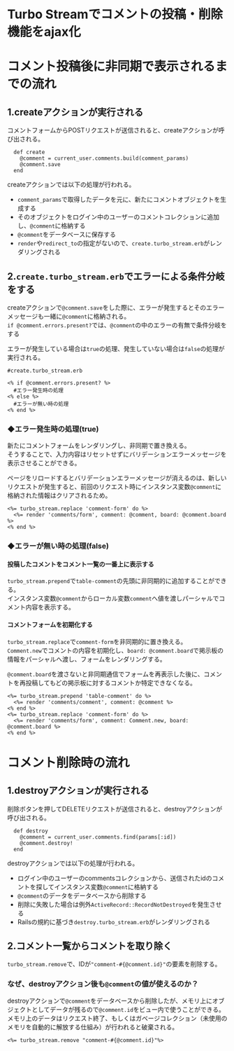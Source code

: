 # Turbo Streamでコメントの投稿・削除機能をajax化

# コメント投稿後に非同期で表示されるまでの流れ
## 1.createアクションが実行される
コメントフォームからPOSTリクエストが送信されると、createアクションが呼び出される。
```
  def create
    @comment = current_user.comments.build(comment_params)
    @comment.save
  end
```
createアクションでは以下の処理が行われる。  
- `comment_params`で取得したデータを元に、新たにコメントオブジェクトを生成する
- そのオブジェクトをログイン中のユーザーのコメントコレクションに追加し、`@comment`に格納する
- `@comment`をデータベースに保存する
- `render`や`redirect_to`の指定がないので、`create.turbo_stream.erb`がレンダリングされる

## 2.`create.turbo_stream.erb`でエラーによる条件分岐をする
createアクションで`@comment.save`をした際に、エラーが発生するとそのエラーメッセージも一緒に`@comment`に格納される。  
`if @comment.errors.present?`では、`@comment`の中のエラーの有無で条件分岐をする

エラーが発生している場合は`true`の処理、発生していない場合は`false`の処理が実行される。
```
#create.turbo_stream.erb

<% if @comment.errors.present? %>
  #エラー発生時の処理
<% else %>
  #エラーが無い時の処理
<% end %>
```
### ◆エラー発生時の処理(true)
新たにコメントフォームをレンダリングし、非同期で置き換える。  
そうすることで、入力内容はリセットせずにバリデーションエラーメッセージを表示させることができる。

ページをリロードするとバリデーションエラーメッセージが消えるのは、新しいリクエストが発生すると、前回のリクエスト時にインスタンス変数`@comment`に格納された情報はクリアされるため。
```
<%= turbo_stream.replace 'comment-form' do %>
  <%= render 'comments/form', comment: @comment, board: @comment.board %>
<% end %>
```
### ◆エラーが無い時の処理(false)
#### 投稿したコメントをコメント一覧の一番上に表示する
`turbo_stream.prepend`で`table-comment`の先頭に非同期的に追加することができる。  
インスタンス変数`@comment`からローカル変数`comment`へ値を渡しパーシャルでコメント内容を表示する。

#### コメントフォームを初期化する
`turbo_stream.replace`で`comment-form`を非同期的に置き換える。  
`Comment.new`でコメントの内容を初期化し、`board: @comment.board`で掲示板の情報をパーシャルへ渡し、フォームをレンダリングする。

`@comment.board`を渡さないと非同期通信でフォームを再表示した後に、コメントを再投稿してもどの掲示板に対するコメントか特定できなくなる。
```
<%= turbo_stream.prepend 'table-comment' do %>
  <%= render 'comments/comment', comment: @comment %>
<% end %>
<%= turbo_stream.replace 'comment-form' do %>
  <%= render 'comments/form', comment: Comment.new, board: @comment.board %>
<% end %>
```
# コメント削除時の流れ
## 1.destroyアクションが実行される
削除ボタンを押してDELETEリクエストが送信されると、destroyアクションが呼び出される。
```
  def destroy
    @comment = current_user.comments.find(params[:id])
    @comment.destroy!
  end
```
destroyアクションでは以下の処理が行われる。
- ログイン中のユーザーのcommentsコレクションから、送信されたidのコメントを探してインスタンス変数`@comment`に格納する
- `@comment`のデータをデータベースから削除する
- 削除に失敗した場合は例外`ActiveRecord::RecordNotDestroyed`を発生させる
- Railsの規約に基づき`destroy.turbo_stream.erb`がレンダリングされる

## 2.コメント一覧からコメントを取り除く
`turbo_stream.remove`で、IDが`"comment-#{@comment.id}"`の要素を削除する。

### なぜ、destroyアクション後も`@comment`の値が使えるのか？
destroyアクションで`@comment`をデータベースから削除したが、メモリ上にオブジェクトとしてデータが残るので`@comment.id`をビュー内で使うことができる。  
メモリ上のデータはリクエスト終了、もしくはガベージコレクション（未使用のメモリを自動的に解放する仕組み）が行われると破棄される。
```
<%= turbo_stream.remove "comment-#{@comment.id}"%>
```
